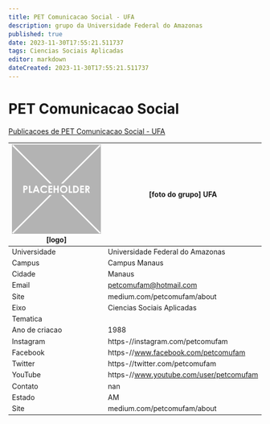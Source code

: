 ```yaml
---
title: PET Comunicacao Social - UFA
description: grupo da Universidade Federal do Amazonas
published: true
date: 2023-11-30T17:55:21.511737
tags: Ciencias Sociais Aplicadas
editor: markdown
dateCreated: 2023-11-30T17:55:21.511737
---
```


# PET Comunicacao Social

[Publicacoes de PET Comunicacao Social - UFA](/atividade/68PETComunicacaoSocialUFA/feed.md)

| ![placeholder.png](/placeholder.png) [logo] | [foto do grupo] UFA         |
| ------------------------------------------- | ------------------------------------------------- |
| Universidade                                | Universidade Federal do Amazonas      |
| Campus                                      | Campus Manaus            |
| Cidade                                      | Manaus             |
| Email                                       | petcomufam@hotmail.com             |
| Site                                        | medium.com/petcomufam/about              |
| Eixo                                        | Ciencias Sociais Aplicadas              |
| Tematica                                    |           |
| Ano de criacao                              | 1988        |
| Instagram                                   | https-//instagram.com/petcomufam         |
| Facebook                                    | https-//www.facebook.com/petcomufam          |
| Twitter                                     | https-//twitter.com/petcomufam           |
| YouTube                                     | https-//www.youtube.com/user/petcomufam           |
| Contato                                     | nan         |
| Estado                                      |  AM            |
| Site                                        | medium.com/petcomufam/about |
